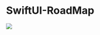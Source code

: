 # SwiftUI-RoadMap

![](https://github.com/GaneshRajuGalla/SwiftUI-RoadMap/blob/main/SwiftUI%20RoadMap/SwiftUI.png)
